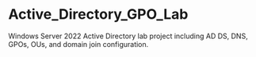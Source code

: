 # Active_Directory_GPO_Lab
Windows Server 2022 Active Directory lab project including AD DS, DNS, GPOs, OUs, and domain join configuration.
